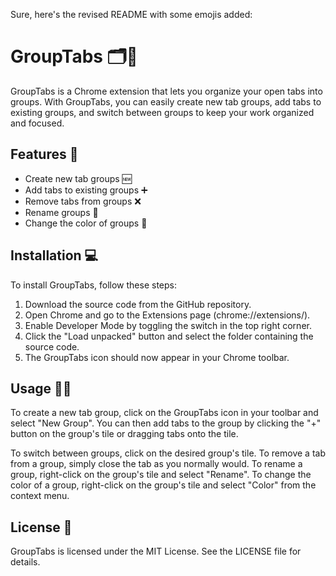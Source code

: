 Sure, here's the revised README with some emojis added:

# GroupTabs 🗂️📑

GroupTabs is a Chrome extension that lets you organize your open tabs into groups. With GroupTabs, you can easily create new tab groups, add tabs to existing groups, and switch between groups to keep your work organized and focused.

## Features 🚀

- Create new tab groups 🆕
- Add tabs to existing groups ➕
- Remove tabs from groups ❌
- Rename groups 📝
- Change the color of groups 🎨

## Installation 💻

To install GroupTabs, follow these steps:

1. Download the source code from the GitHub repository.
2. Open Chrome and go to the Extensions page (chrome://extensions/).
3. Enable Developer Mode by toggling the switch in the top right corner.
4. Click the "Load unpacked" button and select the folder containing the source code.
5. The GroupTabs icon should now appear in your Chrome toolbar.

## Usage 🧑‍💻

To create a new tab group, click on the GroupTabs icon in your toolbar and select "New Group". You can then add tabs to the group by clicking the "+" button on the group's tile or dragging tabs onto the tile.

To switch between groups, click on the desired group's tile. To remove a tab from a group, simply close the tab as you normally would. To rename a group, right-click on the group's tile and select "Rename". To change the color of a group, right-click on the group's tile and select "Color" from the context menu.

## License 📜

GroupTabs is licensed under the MIT License. See the LICENSE file for details.
